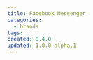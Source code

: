 ```yaml
---
title: Facebook Messenger
categories:
  - brands
tags:
created: 0.4.0
updated: 1.0.0-alpha.1
---
```

